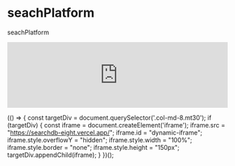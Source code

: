 # seachPlatform
seachPlatform
<iframe src="http://localhost:5173/" id="dynamic-iframe" style="overflow-y: hidden; width: 100%; border: none; height: 150px;">
</iframe>

  (() => {
      const targetDiv = document.querySelector('.col-md-8.mt30');
      if (targetDiv) {
        const iframe = document.createElement('iframe');
        iframe.src = "https://searchdb-eight.vercel.app/";
        iframe.id = "dynamic-iframe";
        iframe.style.overflowY = "hidden";
        iframe.style.width = "100%";
        iframe.style.border = "none";
        iframe.style.height = "150px";
        targetDiv.appendChild(iframe);
      }
    })();

